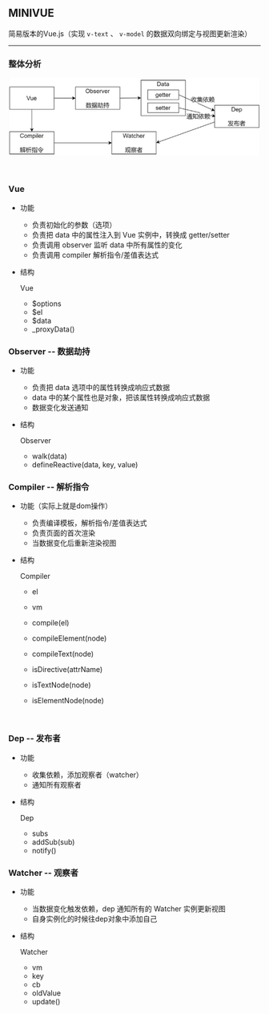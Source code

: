 ## MINIVUE

简易版本的Vue.js（实现 `v-text` 、 `v-model` 的数据双向绑定与视图更新渲染）

----

### 整体分析

![](.\img\vue.png)

​	

### Vue

- 功能
  - 负责初始化的参数（选项）
  - 负责把 data 中的属性注入到 Vue 实例中，转换成 getter/setter
  - 负责调用 observer 监听 data 中所有属性的变化
  - 负责调用 compiler 解析指令/差值表达式

- 结构

   Vue
  - $options
  - $el
  - $data
    ​	
  - _proxyData()
    ​		

### Observer -- 数据劫持

- 功能
  - 负责把 data 选项中的属性转换成响应式数据
  - data 中的某个属性也是对象，把该属性转换成响应式数据
  - 数据变化发送通知

- 结构

   Observer
  - walk(data)
  - defineReactive(data, key, value)
    ​		

### Compiler -- 解析指令

- 功能（实际上就是dom操作）
  - 负责编译模板，解析指令/差值表达式
  - 负责页面的首次渲染
  - 当数据变化后重新渲染视图

- 结构

   Compiler
  - el
  - vm
    ​		
  - compile(el)
  - compileElement(node)
  - compileText(node)
  - isDirective(attrName)
  - isTextNode(node)
  - isElementNode(node)

    ​		

### Dep -- 发布者

- 功能
  - 收集依赖，添加观察者（watcher）
  - 通知所有观察者

- 结构

   Dep
  - subs
    ​	
  - addSub(sub)
  - notify()
    ​	

### Watcher -- 观察者

- 功能
  - 当数据变化触发依赖，dep 通知所有的 Watcher 实例更新视图
  - 自身实例化的时候往dep对象中添加自己

- 结构

   Watcher
  - vm
  - key
  - cb
  - oldValue
    ​	
  - update()